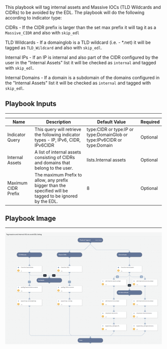 This playbook will tag internal assets and Massive IOCs (TLD Wildcards and CIDRs) to be avoided by the EDL. The playbook will do the following according to indicator type:

CIDRs - If the CIDR prefix is larger than the set max prefix it will tag it as a `Massive_CIDR` and also with `skip_edl`

TLD Wildcards - If a domainglob is a TLD wildcard (i.e. - *.net) it will be tagged as `TLD_Wildcard` and also with `skip_edl`.

Internal IPs - If an IP is internal and also part of the CIDR configured by the user in the "Internal Assets" list it will be checked as `internal` and tagged with `skip_edl`.

Internal Domains - If a domain is a subdomain of the domains configured in the "Internal Assets" list it will be checked as `internal` and tagged with `skip_edl`.


## Playbook Inputs

---
| **Name** | **Description** | **Default Value** | **Required** |
| --- | --- | --- | --- |
| Indicator Query | This query will retrieve the following indicator types - IP, IPv6, CIDR, IPv6CIDR | type:CIDR or type:IP or type:DomainGlob or type:IPv6CIDR or type:Domain | Optional |
| Internal Assets | A list of internal assets consisting of CIDRs and domains that belong to the user.  | lists.Internal assets | Optional |
| Maximum CIDR Prefix | The maximum Prefix to allow, any prefix bigger than the specified will be tagged to be ignored by the EDL. | 8 | Optional |


## Playbook Image

---
![Tag massive and internal IOCs to avoid EDL listing](https://raw.githubusercontent.com/demisto/content/master/Packs/EDL/doc_files/Tag_massive_and_internal_IOCs_to_avoid_EDL_listing.png)
